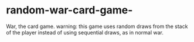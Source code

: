 # random-war-card-game-
War, the card game. warning: this game uses random draws from the stack of the player instead of using sequential draws, as in normal war.
